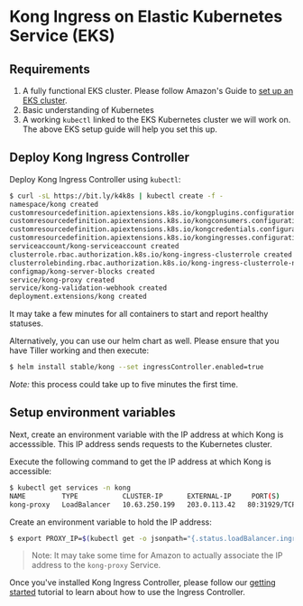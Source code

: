 # Kong Ingress on Elastic Kubernetes Service (EKS)

## Requirements

1. A fully functional EKS cluster.
   Please follow Amazon's Guide to
   [set up an EKS cluster](https://aws.amazon.com/getting-started/projects/deploy-kubernetes-app-amazon-eks/).
2. Basic understanding of Kubernetes
3. A working `kubectl`  linked to the EKS Kubernetes
   cluster we will work on. The above EKS setup guide will help
   you set this up.

## Deploy Kong Ingress Controller

Deploy Kong Ingress Controller using `kubectl`:

```bash
$ curl -sL https://bit.ly/k4k8s | kubectl create -f -
namespace/kong created
customresourcedefinition.apiextensions.k8s.io/kongplugins.configuration.konghq.com created
customresourcedefinition.apiextensions.k8s.io/kongconsumers.configuration.konghq.com created
customresourcedefinition.apiextensions.k8s.io/kongcredentials.configuration.konghq.com created
customresourcedefinition.apiextensions.k8s.io/kongingresses.configuration.konghq.com created
serviceaccount/kong-serviceaccount created
clusterrole.rbac.authorization.k8s.io/kong-ingress-clusterrole created
clusterrolebinding.rbac.authorization.k8s.io/kong-ingress-clusterrole-nisa-binding created
configmap/kong-server-blocks created
service/kong-proxy created
service/kong-validation-webhook created
deployment.extensions/kong created
```

It may take a few minutes for all containers to start and report
healthy statuses.

Alternatively, you can use our helm chart as well.
Please ensure that you have Tiller working and then execute:

```bash
$ helm install stable/kong --set ingressController.enabled=true
```

*Note:* this process could take up to five minutes the first time.

## Setup environment variables

Next, create an environment variable with the IP address at which
Kong is accesssible. This IP address sends requests to the
Kubernetes cluster.

Execute the following command to get the IP address at which Kong is accessible:

```bash
$ kubectl get services -n kong
NAME         TYPE           CLUSTER-IP      EXTERNAL-IP     PORT(S)                      AGE
kong-proxy   LoadBalancer   10.63.250.199   203.0.113.42   80:31929/TCP,443:31408/TCP   57d
```

Create an environment variable to hold the IP address:

```bash
$ export PROXY_IP=$(kubectl get -o jsonpath="{.status.loadBalancer.ingress[0].ip}" service -n kong kong-proxy)
```

> Note: It may take some time for Amazon to actually associate the
IP address to the `kong-proxy` Service.

Once you've installed Kong Ingress Controller, please follow our
[getting started](../guides/getting-started.md) tutorial to learn
about how to use the Ingress Controller.
